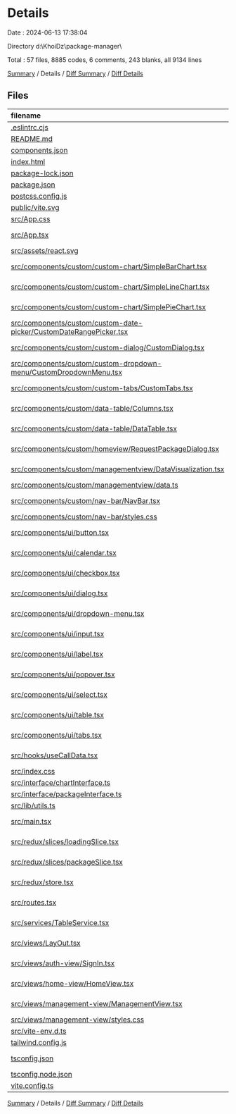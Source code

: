 # Details

Date : 2024-06-13 17:38:04

Directory d:\\KhoiDz\\package-manager\\

Total : 57 files,  8885 codes, 6 comments, 243 blanks, all 9134 lines

[Summary](results.md) / Details / [Diff Summary](diff.md) / [Diff Details](diff-details.md)

## Files
| filename | language | code | comment | blank | total |
| :--- | :--- | ---: | ---: | ---: | ---: |
| [.eslintrc.cjs](/.eslintrc.cjs) | JavaScript | 18 | 0 | 1 | 19 |
| [README.md](/README.md) | Markdown | 22 | 0 | 9 | 31 |
| [components.json](/components.json) | JSON | 17 | 0 | 0 | 17 |
| [index.html](/index.html) | HTML | 13 | 0 | 1 | 14 |
| [package-lock.json](/package-lock.json) | JSON | 5,940 | 0 | 1 | 5,941 |
| [package.json](/package.json) | JSON | 59 | 0 | 1 | 60 |
| [postcss.config.js](/postcss.config.js) | JavaScript | 6 | 0 | 1 | 7 |
| [public/vite.svg](/public/vite.svg) | XML | 1 | 0 | 0 | 1 |
| [src/App.css](/src/App.css) | CSS | 3 | 0 | 0 | 3 |
| [src/App.tsx](/src/App.tsx) | TypeScript JSX | 13 | 0 | 3 | 16 |
| [src/assets/react.svg](/src/assets/react.svg) | XML | 1 | 0 | 0 | 1 |
| [src/components/custom/custom-chart/SimpleBarChart.tsx](/src/components/custom/custom-chart/SimpleBarChart.tsx) | TypeScript JSX | 123 | 0 | 3 | 126 |
| [src/components/custom/custom-chart/SimpleLineChart.tsx](/src/components/custom/custom-chart/SimpleLineChart.tsx) | TypeScript JSX | 89 | 0 | 2 | 91 |
| [src/components/custom/custom-chart/SimplePieChart.tsx](/src/components/custom/custom-chart/SimplePieChart.tsx) | TypeScript JSX | 139 | 0 | 3 | 142 |
| [src/components/custom/custom-date-picker/CustomDateRangePicker.tsx](/src/components/custom/custom-date-picker/CustomDateRangePicker.tsx) | TypeScript JSX | 84 | 0 | 5 | 89 |
| [src/components/custom/custom-dialog/CustomDialog.tsx](/src/components/custom/custom-dialog/CustomDialog.tsx) | TypeScript JSX | 26 | 0 | 2 | 28 |
| [src/components/custom/custom-dropdown-menu/CustomDropdownMenu.tsx](/src/components/custom/custom-dropdown-menu/CustomDropdownMenu.tsx) | TypeScript JSX | 49 | 0 | 4 | 53 |
| [src/components/custom/custom-tabs/CustomTabs.tsx](/src/components/custom/custom-tabs/CustomTabs.tsx) | TypeScript JSX | 20 | 0 | 4 | 24 |
| [src/components/custom/data-table/Columns.tsx](/src/components/custom/data-table/Columns.tsx) | TypeScript JSX | 75 | 0 | 2 | 77 |
| [src/components/custom/data-table/DataTable.tsx](/src/components/custom/data-table/DataTable.tsx) | TypeScript JSX | 74 | 0 | 5 | 79 |
| [src/components/custom/homeview/RequestPackageDialog.tsx](/src/components/custom/homeview/RequestPackageDialog.tsx) | TypeScript JSX | 184 | 0 | 8 | 192 |
| [src/components/custom/managementview/DataVisualization.tsx](/src/components/custom/managementview/DataVisualization.tsx) | TypeScript JSX | 57 | 0 | 4 | 61 |
| [src/components/custom/managementview/data.ts](/src/components/custom/managementview/data.ts) | TypeScript | 405 | 0 | 3 | 408 |
| [src/components/custom/nav-bar/NavBar.tsx](/src/components/custom/nav-bar/NavBar.tsx) | TypeScript JSX | 99 | 0 | 8 | 107 |
| [src/components/custom/nav-bar/styles.css](/src/components/custom/nav-bar/styles.css) | CSS | 11 | 0 | 2 | 13 |
| [src/components/ui/button.tsx](/src/components/ui/button.tsx) | TypeScript JSX | 52 | 0 | 6 | 58 |
| [src/components/ui/calendar.tsx](/src/components/ui/calendar.tsx) | TypeScript JSX | 66 | 0 | 5 | 71 |
| [src/components/ui/checkbox.tsx](/src/components/ui/checkbox.tsx) | TypeScript JSX | 25 | 0 | 4 | 29 |
| [src/components/ui/dialog.tsx](/src/components/ui/dialog.tsx) | TypeScript JSX | 108 | 0 | 13 | 121 |
| [src/components/ui/dropdown-menu.tsx](/src/components/ui/dropdown-menu.tsx) | TypeScript JSX | 186 | 0 | 18 | 204 |
| [src/components/ui/input.tsx](/src/components/ui/input.tsx) | TypeScript JSX | 21 | 0 | 5 | 26 |
| [src/components/ui/label.tsx](/src/components/ui/label.tsx) | TypeScript JSX | 20 | 0 | 5 | 25 |
| [src/components/ui/popover.tsx](/src/components/ui/popover.tsx) | TypeScript JSX | 25 | 0 | 7 | 32 |
| [src/components/ui/select.tsx](/src/components/ui/select.tsx) | TypeScript JSX | 150 | 0 | 13 | 163 |
| [src/components/ui/table.tsx](/src/components/ui/table.tsx) | TypeScript JSX | 110 | 0 | 11 | 121 |
| [src/components/ui/tabs.tsx](/src/components/ui/tabs.tsx) | TypeScript JSX | 47 | 0 | 7 | 54 |
| [src/hooks/useCallData.tsx](/src/hooks/useCallData.tsx) | TypeScript JSX | 7 | 0 | 2 | 9 |
| [src/index.css](/src/index.css) | CSS | 56 | 0 | 21 | 77 |
| [src/interface/chartInterface.ts](/src/interface/chartInterface.ts) | TypeScript | 14 | 0 | 3 | 17 |
| [src/interface/packageInterface.ts](/src/interface/packageInterface.ts) | TypeScript | 48 | 0 | 5 | 53 |
| [src/lib/utils.ts](/src/lib/utils.ts) | TypeScript | 5 | 0 | 2 | 7 |
| [src/main.tsx](/src/main.tsx) | TypeScript JSX | 13 | 0 | 2 | 15 |
| [src/redux/slices/loadingSlice.tsx](/src/redux/slices/loadingSlice.tsx) | TypeScript JSX | 15 | 1 | 4 | 20 |
| [src/redux/slices/packageSlice.tsx](/src/redux/slices/packageSlice.tsx) | TypeScript JSX | 28 | 1 | 4 | 33 |
| [src/redux/store.tsx](/src/redux/store.tsx) | TypeScript JSX | 12 | 0 | 2 | 14 |
| [src/routes.tsx](/src/routes.tsx) | TypeScript JSX | 37 | 0 | 2 | 39 |
| [src/services/TableService.tsx](/src/services/TableService.tsx) | TypeScript JSX | 52 | 0 | 6 | 58 |
| [src/views/LayOut.tsx](/src/views/LayOut.tsx) | TypeScript JSX | 25 | 0 | 4 | 29 |
| [src/views/auth-view/SignIn.tsx](/src/views/auth-view/SignIn.tsx) | TypeScript JSX | 6 | 0 | 2 | 8 |
| [src/views/home-view/HomeView.tsx](/src/views/home-view/HomeView.tsx) | TypeScript JSX | 20 | 0 | 4 | 24 |
| [src/views/management-view/ManagementView.tsx](/src/views/management-view/ManagementView.tsx) | TypeScript JSX | 75 | 0 | 5 | 80 |
| [src/views/management-view/styles.css](/src/views/management-view/styles.css) | CSS | 11 | 0 | 1 | 12 |
| [src/vite-env.d.ts](/src/vite-env.d.ts) | TypeScript | 0 | 1 | 1 | 2 |
| [tailwind.config.js](/tailwind.config.js) | JavaScript | 76 | 1 | 0 | 77 |
| [tsconfig.json](/tsconfig.json) | JSON with Comments | 25 | 2 | 4 | 31 |
| [tsconfig.node.json](/tsconfig.node.json) | JSON | 11 | 0 | 1 | 12 |
| [vite.config.ts](/vite.config.ts) | TypeScript | 11 | 0 | 2 | 13 |

[Summary](results.md) / Details / [Diff Summary](diff.md) / [Diff Details](diff-details.md)